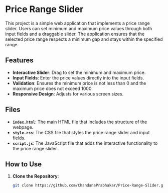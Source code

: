 # Price Range Slider

This project is a simple web application that implements a price range slider. Users can set minimum and maximum price values through both input fields and a draggable slider. The application ensures that the selected price range respects a minimum gap and stays within the specified range.

## Features

- **Interactive Slider**: Drag to set the minimum and maximum price.
- **Input Fields**: Enter the price values directly into the input fields.
- **Validation**: Ensures the minimum price is not less than 0 and the maximum price does not exceed 1000.
- **Responsive Design**: Adjusts for various screen sizes.

## Files

- **`index.html`**: The main HTML file that includes the structure of the webpage.
- **`style.css`**: The CSS file that styles the price range slider and input fields.
- **`script.js`**: The JavaScript file that adds the interactive functionality to the price range slider.

## How to Use

1. **Clone the Repository**:
   ```bash
   git clone https://github.com/ChandanaPrabhakar/Price-Range-Slider.git
